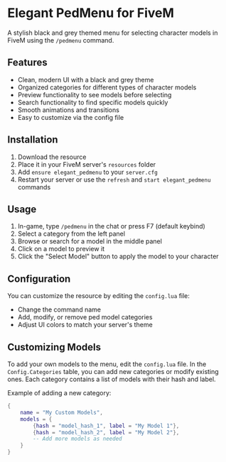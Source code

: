 # Elegant PedMenu for FiveM

A stylish black and grey themed menu for selecting character models in FiveM using the `/pedmenu` command.

## Features

- Clean, modern UI with a black and grey theme
- Organized categories for different types of character models
- Preview functionality to see models before selecting
- Search functionality to find specific models quickly
- Smooth animations and transitions
- Easy to customize via the config file

## Installation

1. Download the resource
2. Place it in your FiveM server's `resources` folder
3. Add `ensure elegant_pedmenu` to your `server.cfg`
4. Restart your server or use the `refresh` and `start elegant_pedmenu` commands

## Usage

1. In-game, type `/pedmenu` in the chat or press F7 (default keybind)
2. Select a category from the left panel
3. Browse or search for a model in the middle panel
4. Click on a model to preview it
5. Click the "Select Model" button to apply the model to your character

## Configuration

You can customize the resource by editing the `config.lua` file:

- Change the command name
- Add, modify, or remove ped model categories
- Adjust UI colors to match your server's theme

## Customizing Models

To add your own models to the menu, edit the `config.lua` file. In the `Config.Categories` table, you can add new categories or modify existing ones. Each category contains a list of models with their hash and label.

Example of adding a new category:

```lua
{
    name = "My Custom Models",
    models = {
        {hash = "model_hash_1", label = "My Model 1"},
        {hash = "model_hash_2", label = "My Model 2"},
        -- Add more models as needed
    }
}
